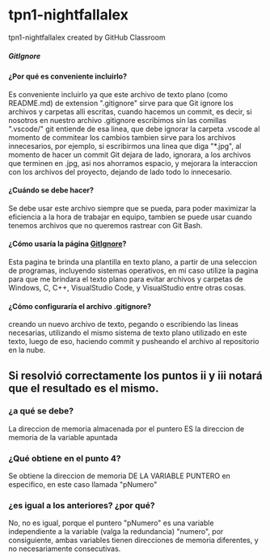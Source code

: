 # tpn1-nightfallalex
tpn1-nightfallalex created by GitHub Classroom

##### GitIgnore

#### ¿Por qué es conveniente incluirlo?

Es conveniente incluirlo ya que este archivo de texto plano (como README.md) de extension ".gitignore" sirve para que Git ignore
los archivos y carpetas alli escritas, cuando hacemos un commit, es decir, si nosotros en nuestro archivo .gitignore escribimos
sin las comillas ".vscode/" git entiende de esa linea, que debe ignorar la carpeta .vscode al momento de commitear los cambios
tambien sirve para los archivos innecesarios, por ejemplo, si escribirmos una linea que diga "*.jpg", al momento de hacer un commit
Git dejara de lado, ignorara, a los archivos que terminen en .jpg, asi nos ahorramos espacio, y mejorara la interaccion con los archivos
del proyecto, dejando de lado todo lo innecesario.

#### ¿Cuándo se debe hacer?

Se debe usar este archivo siempre que se pueda, para poder maximizar la eficiencia a la hora de trabajar en equipo, tambien se puede usar
cuando tenemos archivos que no queremos rastrear con Git Bash.

#### ¿Cómo usaría la página [GitIgnore](https://www.gitignore.io/)? 

Esta pagina te brinda una plantilla en texto plano, a partir de una seleccion de programas, incluyendo sistemas operativos, en mi caso
utilize la pagina para que me brindara el texto plano para evitar archivos y carpetas de Windows, C, C++, VisualStudio Code, y VisualStudio
entre otras cosas.

#### ¿Cómo configuraría el archivo .gitignore?

creando un nuevo archivo de texto, pegando o escribiendo las lineas necesarias, utilizando el mismo sistema de texto plano utilizado en 
este texto, luego de eso, haciendo commit y pusheando el archivo al repositorio en la nube.



## Si resolvió correctamente los puntos ii y iii notará que el resultado es el mismo.
### ¿a qué se debe?
La direccion de memoria almacenada por el puntero ES la direccion de memoria de la variable apuntada

### ¿Qué obtiene en el punto 4?
Se obtiene la direccion de memoria DE LA VARIABLE PUNTERO en especifico, en este caso llamada "pNumero"

### ¿es igual a los anteriores? ¿por qué?
No, no es igual, porque el puntero "pNumero" es una variable independiente a la variable (valga la redundancia) "numero", por
consiguiente, ambas variables tienen direcciones de memoria diferentes, y no necesariamente consecutivas.
